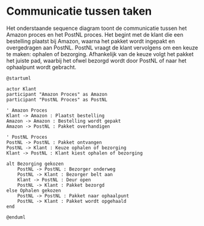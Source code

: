 # Communicatie tussen taken


Het onderstaande sequence diagram toont de communicatie tussen het Amazon proces en het PostNL proces.
Het begint met de klant die een bestelling plaatst bij Amazon, waarna het pakket wordt ingepakt en overgedragen aan PostNL.
PostNL vraagt de klant vervolgens om een keuze te maken: ophalen of bezorging.
Afhankelijk van de keuze volgt het pakket het juiste pad, waarbij het ofwel bezorgd wordt door PostNL of naar het ophaalpunt wordt gebracht.


```plantuml
@startuml

actor Klant
participant "Amazon Proces" as Amazon
participant "PostNL Proces" as PostNL

' Amazon Proces
Klant -> Amazon : Plaatst bestelling
Amazon -> Amazon : Bestelling wordt gepakt
Amazon -> PostNL : Pakket overhandigen

' PostNL Proces
PostNL -> PostNL : Pakket ontvangen
PostNL -> Klant : Keuze ophalen of bezorging
Klant -> PostNL : Klant kiest ophalen of bezorging

alt Bezorging gekozen
    PostNL -> PostNL : Bezorger onderweg
    PostNL -> Klant : Bezorger belt aan
    Klant -> PostNL : Deur open
    PostNL -> Klant : Pakket bezorgd
else Ophalen gekozen
    PostNL -> PostNL : Pakket naar ophaalpunt
    PostNL -> Klant : Pakket wordt opgehaald
end

@enduml
```